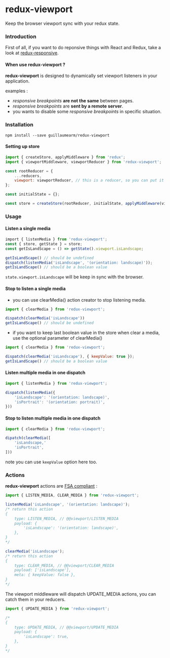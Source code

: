 redux-viewport
===================

Keep the browser viewport sync with your redux state.

### Introduction
First of all, if you want to do reponsive things with React and Redux, take a look at [redux-responsive](https://github.com/AlecAivazis/redux-responsive).

#### When use redux-viewport ?
__redux-viewport__ is designed to dynamically set viewport listeners in your application.

examples :
- _responsive breakpoints_ __are not the same__ between pages.
- _responsive breakpoints_ are __sent by a remote server__.
- you wants to disable some _responsive breakpoints_ in specific situation.

### Installation
`npm install --save guillaumearm/redux-viewport`

#### Setting up store
```js
import { createStore, applyMiddleware } from 'redux';
import { viewportMiddleware, viewportReducer } from 'redux-viewport';

const rootReducer = {
    ...reducers,
    viewport: viewportReducer, // this is a reducer, so you can put it everywhere you want in the state
};

const initialState = {};

const store = createStore(rootReducer, initialState, applyMiddleware(viewportMiddleware));
```

### Usage
#### Listen a single media
```js
import { listenMedia } from 'redux-viewport';
const { store, getState } = store;
const getIsLandScape = () => getState().viewport.isLandscape;

getIsLandScape() // should be undefined
dispatch(listenMedia('isLandscape', '(orientation: landscape)'));
getIsLandScape() // should be a boolean value
```
`state.viewport.isLandscape` will be keep in sync with the browser.


#### Stop to listen a single media
- you can use clearMedia() action creator to stop listening media.

```js
import { clearMedia } from 'redux-viewport';

dispatch(clearMedia('isLandscape'))
getIsLandScape() // should be undefined
```

- if you want to keep last boolean value in the store when clear a media, use the optional parameter of clearMedia()
```js
import { clearMedia } from 'redux-viewport';

dispatch(clearMedia('isLandscape'), { keepValue: true });
getIsLandScape() // should be a boolean value
```

#### Listen multiple media in one dispatch
```js
import { listenMedia } from 'redux-viewport';

dispatch(listenMedia({
    'isLandscape': '(orientation: landscape)',
    'isPortrait': '(orientation: portrait)',
}))
```
#### Stop to listen multiple media in one dispatch
```js
import { clearMedia } from 'redux-viewport';

dipatch(clearMedia([
    'isLandscape,'
    'isPortrait',
]))
```
note you can use `keepValue` option here too.

### Actions
__redux-viewport__ actions are [FSA compliant](https://github.com/acdlite/flux-standard-action) :
```js
import { LISTEN_MEDIA, CLEAR_MEDIA } from 'redux-viewport';

listenMedia('isLandscape', '(orientation: landscape)');
/* return this action
{
    type: LISTEN_MEDIA, // @@viewport/LISTEN_MEDIA
    payload: {
        'isLandscape': '(orientation: landscape)',
    },
}
*/

clearMedia('isLandscape');
/* return this action
{
    type: CLEAR_MEDIA, // @@viewport/CLEAR_MEDIA
    payload: ['isLandscape'],
    meta: { keepValue: false },
}
*/
```
The viewport middleware will dispatch UPDATE_MEDIA actions,
you can catch them in your reducers.

```js
import { UPDATE_MEDIA } from 'redux-viewport';

/*
{
    type: UPDATE_MEDIA, // @@viewport/UPDATE_MEDIA
    payload: {
        'isLandscape': true,
    },
}
*/
```
